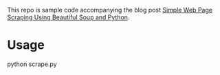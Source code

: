 This repo is sample code accompanying the blog post [Simple Web Page Scraping Using Beautiful Soup and Python](https://blog.smokinserver.com/2023-03-28-simple-web-page-scraping).

# Usage
python scrape.py

